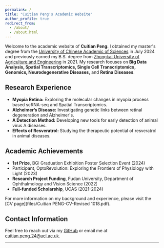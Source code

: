 ```yaml
---
permalink: /
title: "Cuitian Peng's Academic Website"
author_profile: true
redirect_from: 
  - /about/
  - /about.html
---
```


Welcome to the academic website of **Cuitian Peng**. I obtained my master's degree from the [University of Chinese Academic of Sciences](https://www.ucas.ac.cn/) in July 2024 and previously earned my B.S. degree from [Zhongkai University of Agriculture and Engineering](https://m.zhku.edu.cn/) in 2021. My research focuses on **Big Data Analysis, Spatial Transcriptomics, Single Cell Transcriptomics, Genomics, Neurodegenerative Diseases,** and **Retina Diseases**.


## Research Experience

- **Myopia Retina:** Exploring the molecular changes in myopia process based scRNA-seq and Spatial Transcriptomics.
- **Alzheimer’s Disease:** Investigating genetic links between retinal degeneration and Alzheimer's.
- **A Detection Method:** Developing new tools for early detection of animal virus A diseases.
- **Effects of Resveratrol:** Studying the therapeutic potential of resveratrol in animal diseases.

## Academic Achievements

- **1st Prize**, BGI Graduation Exhibition Poster Selection Event (2024)
- Participant, OptoRevolution: Exploring the Frontiers of Physiology with Light (2023)
- **Research Project Funding**, Fudan University, Department of Ophthalmology and Vision Science (2022)
- **Full-funded Scholarship**, UCAS (2021-2024)

For more information on my background and experience, please visit the [CV page](files/Cuitian PENG-CV-Revised 1018.pdf).

## Contact Information

Feel free to reach out via my [GitHub](https://github.com/CuitianPeng) or email me at cuitian.peng.24@ucl.ac.uk.

---
